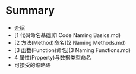 # Summary

* [介绍](README.md)
* [1 代码命名基础](1 Code Naming Basics.md)
* [2 方法(Method)命名](2 Naming Methods.md)
* [3 函数(Function)命名](3 Naming Functions.md)
* 4 属性(Property)与数据类型命名
* 可接受的缩略语

